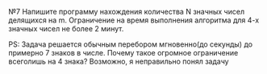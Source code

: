 №7
Напишите программу нахождения количества N значных чисел делящихся на m.
Ограничение на время выполнения алгоритма для 4-х значных чисел не более 2 минут.

PS: Задача решается обычным перебором мгновенно(до секунды) до примерно 7 знаков в числе. 
Почему такое огромное ограничение всеголишь на 4 знака? Возможно, я неправильно понял задачу
